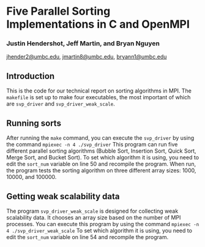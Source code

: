 # Five Parallel Sorting Implementations in C and OpenMPI

### Justin Hendershot, Jeff Martin, and Bryan Nguyen
jhender2@umbc.edu, jmartin8@umbc.edu, bryann1@umbc.edu

## Introduction
This is the code for our technical report on sorting algorithms in MPI. The `makefile` is set up to make four executables, the most important of which are `svp_driver` and `svp_driver_weak_scale`.

## Running sorts
After running the `make` command, you can execute the `svp_driver` by using the command
`mpiexec -n 4 ./svp_driver`
This program can run five different parallel sorting algorithms (Bubble Sort, Insertion Sort, Quick Sort, Merge Sort, and Bucket Sort). To set which algorithm it is using, you need to edit the `sort_num` variable on line 50 and recompile the program. When run, the program tests the sorting algorithm on three different array sizes: 1000, 10000, and 100000.

## Getting weak scalability data
The program `svp_driver_weak_scale` is designed for collecting weak scalability data. It chooses an array size based on the number of MPI processes. You can execute this program by using the command
`mpiexec -n 4 ./svp_driver_weak_scale`
To set which algorithm it is using, you need to edit the `sort_num` variable on line 54 and recompile the program.
